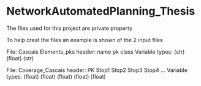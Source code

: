 # NetworkAutomatedPlanning_Thesis
The files used for this project are private property 

To help creat the files an example is shown of the 2 input files

File: Cascais Elements_pks
header:                 name	 pk	   class
Variable types:        (str) (float) (str)

File: Coverage_Cascais
header:                   PK      Stop1	  Stop2    Stop3    Stop4  ...
Variable types:        (float)  (float)  (float)  (float)  (float)
